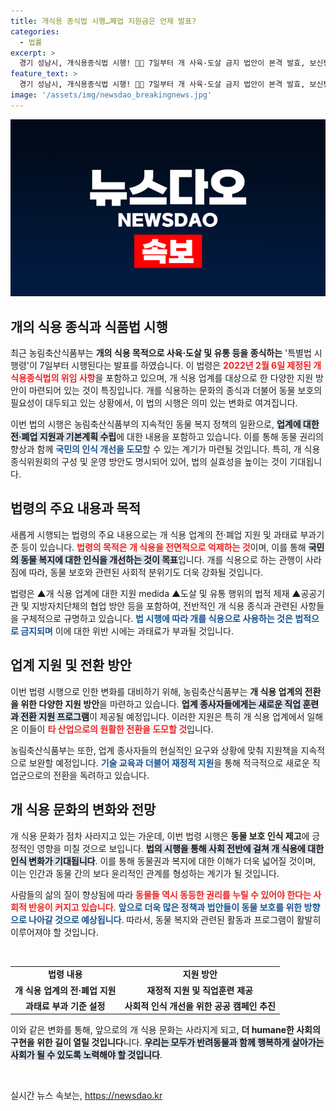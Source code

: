```yaml
---
title: 개식용 종식법 시행…폐업 지원금은 언제 발표?
categories:
  - 법률
excerpt: >
  경기 성남시, 개식용종식법 시행! 🐶🔚 7일부터 개 사육·도살 금지 법안이 본격 발효, 보신탕 가게의 미래는? 시민들의 반응은 어떨까? 클릭해 자세히 알아보세요!
feature_text: >
  경기 성남시, 개식용종식법 시행! 🐶🔚 7일부터 개 사육·도살 금지 법안이 본격 발효, 보신탕 가게의 미래는? 시민들의 반응은 어떨까? 클릭해 자세히 알아보세요!
image: '/assets/img/newsdao_breakingnews.jpg'
---
```


<p><img src="/assets/img/newsdao_breakingnews.jpg" alt="koreaapp 속보" /></p>

<h2 data-ke-size="size26">개의 식용 종식과 식품법 시행</h2>

<p data-ke-size="size16">최근 농림축산식품부는 <b>개의 식용 목적으로 사육·도살 및 유통 등을 종식하는</b> '특별법 시행령'이 7일부터 시행된다는 발표를 하였습니다. 이 법령은 <b><span style="color: #ee2323;">2022년 2월 6일 제정된 개식용종식법의 위임 사항</span></b>을 포함하고 있으며, 개 식용 업계를 대상으로 한 다양한 지원 방안이 마련되어 있는 것이 특징입니다. 개를 식용하는 문화의 종식과 더불어 동물 보호의 필요성이 대두되고 있는 상황에서, 이 법의 시행은 의미 있는 변화로 여겨집니다.</p>

<p data-ke-size="size16">이번 법의 시행은 농림축산식품부의 지속적인 동물 복지 정책의 일환으로, <b><span style="background-color: #21538527;">업계에 대한 전·폐업 지원과 기본계획 수립</span></b>에 대한 내용을 포함하고 있습니다. 이를 통해 동물 권리의 향상과 함께 <b><span style="color: #1a5490;">국민의 인식 개선을 도모</span></b>할 수 있는 계기가 마련될 것입니다. 특히, 개 식용 종식위원회의 구성 및 운영 방안도 명시되어 있어, 법의 실효성을 높이는 것이 기대됩니다.</p>

<h2 data-ke-size="size26">법령의 주요 내용과 목적</h2>

<p data-ke-size="size16">새롭게 시행되는 법령의 주요 내용으로는 개 식용 업계의 전·폐업 지원 및 과태료 부과기준 등이 있습니다. <b><span style="color: #ee2323;">법령의 목적은 개 식용을 전면적으로 억제하는 것</span></b>이며, 이를 통해 <b><span style="background-color: #21538527;">국민의 동물 복지에 대한 인식을 개선하는 것이 목표</span></b>입니다. 개를 식용으로 하는 관행이 사라짐에 따라, 동물 보호와 관련된 사회적 분위기도 더욱 강화될 것입니다.</p>

<p data-ke-size="size16">법령은 ▲개 식용 업계에 대한 지원 medida ▲도살 및 유통 행위의 법적 제재 ▲공공기관 및 지방자치단체의 협업 방안 등을 포함하여, 전반적인 개 식용 종식과 관련된 사항들을 구체적으로 규명하고 있습니다. <b><span style="color: #1a5490;">법 시행에 따라 개를 식용으로 사용하는 것은 법적으로 금지되며</span></b> 이에 대한 위반 시에는 과태료가 부과될 것입니다.</p>

<h2 data-ke-size="size26">업계 지원 및 전환 방안</h2>

<p data-ke-size="size16">이번 법령 시행으로 인한 변화를 대비하기 위해, 농림축산식품부는 <b>개 식용 업계의 전환을 위한 다양한 지원 방안</b>을 마련하고 있습니다. <b><span style="background-color: #21538527;">업계 종사자들에게는 새로운 직업 훈련과 전환 지원 프로그램</span></b>이 제공될 예정입니다. 이러한 지원은 특히 개 식용 업계에서 일해온 이들이 <b><span style="color: #ee2323;">타 산업으로의 원활한 전환을 도모할 것</span></b>입니다.</p>

<p data-ke-size="size16">농림축산식품부는 또한, 업계 종사자들의 현실적인 요구와 상황에 맞춰 지원책을 지속적으로 보완할 예정입니다. <b><span style="color: #1a5490;">기술 교육과 더불어 재정적 지원</span></b>을 통해 적극적으로 새로운 직업군으로의 전환을 독려하고 있습니다.</p>

<h2 data-ke-size="size26">개 식용 문화의 변화와 전망</h2>

<p data-ke-size="size16">개 식용 문화가 점차 사라지고 있는 가운데, 이번 법령 시행은 <b>동물 보호 인식 제고</b>에 긍정적인 영향을 미칠 것으로 보입니다. <b><span style="background-color: #21538527;">법의 시행을 통해 사회 전반에 걸쳐 개 식용에 대한 인식 변화가 기대됩니다</span></b>. 이를 통해 동물권과 복지에 대한 이해가 더욱 넓어질 것이며, 이는 인간과 동물 간의 보다 윤리적인 관계를 형성하는 계기가 될 것입니다.</p>

<p data-ke-size="size16">사람들의 삶의 질이 향상됨에 따라 <b><span style="color: #ee2323;">동물들 역시 동등한 권리를 누릴 수 있어야 한다는 사회적 반응이 커지고 있습니다</span></b>. <b><span style="color: #1a5490;">앞으로 더욱 많은 정책과 법안들이 동물 보호를 위한 방향으로 나아갈 것으로 예상됩니다</span></b>. 따라서, 동물 복지와 관련된 활동과 프로그램이 활발히 이루어져야 할 것입니다.</p>

<p data-ke-size="size16">&nbsp;</p>

<table>
  <tr>
    <td style="text-align: center; height: 17px;"><b>법령 내용</b></td>
    <td style="text-align: center; height: 17px;"><b>지원 방안</b></td>
  </tr>
  <tr>
    <td style="text-align: center; height: 17px;"><b>개 식용 업계의 전·폐업 지원</b></td>
    <td style="text-align: center; height: 17px;"><b>재정적 지원 및 직업훈련 제공</b></td>
  </tr>
  <tr>
    <td style="text-align: center; height: 17px;"><b>과태료 부과 기준 설정</b></td>
    <td style="text-align: center; height: 17px;"><b>사회적 인식 개선을 위한 공공 캠페인 추진</b></td>
  </tr>
</table>

<p data-ke-size="size16">이와 같은 변화를 통해, 앞으로의 개 식용 문화는 사라지게 되고, <b>더 humane한 사회의 구현을 위한 길이 열릴 것입니다</b>니다. <b><span style="background-color: #21538527;">우리는 모두가 반려동물과 함께 행복하게 살아가는 사회가 될 수 있도록 노력해야 할 것입니다</span></b>.</p>

<p data-ke-size="size16">&nbsp;</p>
실시간 뉴스 속보는, <a href="https://newsdao.kr" rel="dofollow">https://newsdao.kr</a>


